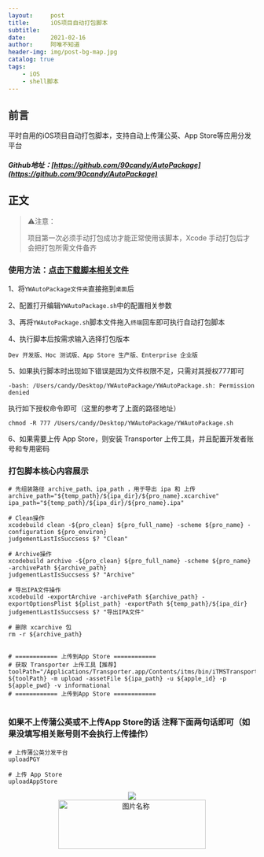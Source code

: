 ```yaml
---
layout:     post
title:      iOS项目自动打包脚本
subtitle:   
date:       2021-02-16
author:     阿唯不知道
header-img: img/post-bg-map.jpg
catalog: true
tags:
    - iOS
    - shell脚本
---
```


## 前言

平时自用的iOS项目自动打包脚本，支持自动上传蒲公英、App Store等应用分发平台

##### Github地址：[https://github.com/90candy/AutoPackage](https://github.com/90candy/AutoPackage)

## 正文 

>⚠️注意：
>
> 项目第一次必须手动打包成功才能正常使用该脚本，Xcode 手动打包后才会把打包所需文件备齐

### 使用方法：[点击下载脚本相关文件](https://codeload.github.com/90candy/AutoPackage/zip/master)

1、将`YWAutoPackage文件夹`直接拖到`桌面`后

2、配置打开编辑`YWAutoPackage.sh`中的配置相关参数

3、再将`YWAutoPackage.sh`脚本文件拖入`终端`回车即可执行自动打包脚本

4、执行脚本后按需求输入选择打包版本

	Dev 开发版、Hoc 测试版、App Store 生产版、Enterprise 企业版

5、如果执行脚本时出现如下错误是因为文件权限不足，只需对其授权777即可

```
-bash: /Users/candy/Desktop/YWAutoPackage/YWAutoPackage.sh: Permission denied
```
执行如下授权命令即可（这里的参考了上面的路径地址）

```
chmod -R 777 /Users/candy/Desktop/YWAutoPackage/YWAutoPackage.sh
```

6、如果需要上传 App Store，则安装 Transporter 上传工具，并且配置开发者账号和专用密码


### 打包脚本核心内容展示

```
# 先组装路径 archive_path、ipa_path ，用于导出 ipa 和 上传
archive_path="${temp_path}/${ipa_dir}/${pro_name}.xcarchive"
ipa_path="${temp_path}/${ipa_dir}/${pro_name}.ipa"

# Clean操作
xcodebuild clean -${pro_clean} ${pro_full_name} -scheme ${pro_name} -configuration ${pro_environ}
judgementLastIsSuccsess $? "Clean"

# Archive操作
xcodebuild archive -${pro_clean} ${pro_full_name} -scheme ${pro_name} -archivePath ${archive_path}
judgementLastIsSuccsess $? "Archive"

# 导出IPA文件操作
xcodebuild -exportArchive -archivePath ${archive_path} -exportOptionsPlist ${plist_path} -exportPath ${temp_path}/${ipa_dir}
judgementLastIsSuccsess $? "导出IPA文件"

# 删除 xcarchive 包
rm -r ${archive_path}


# ============ 上传到App Store ============  
# 获取 Transporter 上传工具【推荐】
toolPath="/Applications/Transporter.app/Contents/itms/bin/iTMSTransporter"
${toolPath} -m upload -assetFile ${ipa_path} -u ${apple_id} -p ${apple_pwd} -v informational
# ============ 上传到App Store ============ 
 
```
### 如果不上传蒲公英或不上传App Store的话 注释下面两句话即可（如果没填写相关账号则不会执行上传操作）

```
# 上传蒲公英分发平台
uploadPGY

# 上传 App Store
uploadAppStore
```

<div align="center">
<img src = "https://upload-images.jianshu.io/upload_images/2822163-1b59ac9d4417b718.png" align = center />
</div>

<div align="center">
<img src = "http://upload-images.jianshu.io/upload_images/2822163-23eb59c7072548bb.png" width = "300" height = "100" alt="图片名称" align = center />
</div>
